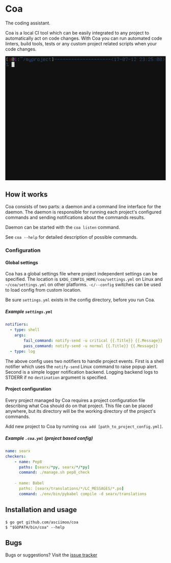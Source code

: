 # Coa

The coding assistant.

Coa is a local CI tool which can be easily integrated
to any project to automatically act on code changes.
With Coa you can run automated code linters, build tools,
tests or any custom project related scripts when your code changes.

![Coa screencast](docs/images/screencast.gif)


## How it works

Coa consists of two parts: a daemon and a command line interface for the daemon.
The daemon is responsible for running each project's configured commands and sending
notifications about the commands results.

Daemon can be started with the `coa listen` command.

See `coa --help` for detailed description of possible commands.


### Configuration

#### Global settings

Coa has a global settings file where project independent settings can be specified.
The location is `$XDG_CONFIG_HOME/coa/settings.yml` on Linux and `~/coa/settings.yml` on other platforms.
`-c/--config` switches can be used to load config from custom location.

Be sure `settings.yml` exists in the config directory, before you run Coa.


##### Example `settings.yml`

```yaml
notifiers:
  - type: shell
    args:
        fail_command: notify-send -u critical {{.Title}} {{.Message}}
        pass_command: notify-send -u normal {{.Title}} {{.Message}}
  - type: log
```

The above config uses two notifiers to handle project events. First is a shell notifier
which uses the `notify-send` Linux command to raise popup alert. Second is a simple
logger notification backend. Logging backend logs to STDERR if no `destination` argument is specified.


#### Project configuration

Every project managed by Coa requires a project configuration file describing what Coa should do on that project.
This file can be placed anywhere, but its directory will be the working directory of the project's commands.

Add new project to Coa by running `coa add [path_to_project_config.yml]`.


##### Example `.coa.yml` (project based config)

```yaml
name: searx
checkers:
    - name: Pep8
      paths: [searx/*py, searx/*/*py]
      command: ./manage.sh pep8_check

    - name: Babel
      paths: [searx/translations/*/LC_MESSAGES/*.po]
      command: ./env/bin/pybabel compile -d searx/translations
```


## Installation and usage

```
$ go get github.com/asciimoo/coa
$ "$GOPATH/bin/coa" --help
```

## Bugs

Bugs or suggestions? Visit the [issue tracker](https://github.com/asciimoo/coa/issues)
